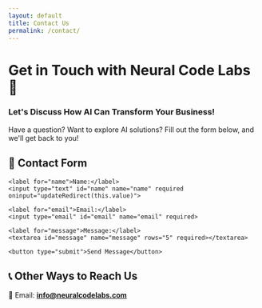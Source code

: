 ```yaml
---
layout: default
title: Contact Us
permalink: /contact/
---
```


# Get in Touch with Neural Code Labs 🚀  
### **Let's Discuss How AI Can Transform Your Business!**  

Have a question? Want to explore AI solutions? Fill out the form below, and we'll get back to you!

## **📩 Contact Form**
<form action="https://formsubmit.co/info@neuralcodelabs.com" method="POST">
    <input type="hidden" name="_next" value="https://neuralcodelabs.com/thank-you/?name=">
    <input type="hidden" name="_subject" value="Thank you for contacting Neural Code Labs!">
    <input type="hidden" name="_autoresponse" value="
<!DOCTYPE html>
<html>
<head>
    <meta charset='UTF-8'>
    <style>
        body { font-family: Arial, sans-serif; color: #333; }
        .email-container { max-width: 600px; margin: auto; padding: 20px; text-align: center; }
        .email-container img { max-width: 150px; margin-bottom: 10px; }
        .cta-button { background-color: #003366; color: white; padding: 10px 20px; text-decoration: none; border-radius: 5px; display: inline-block; margin-top: 15px; }
        .cta-button:hover { background-color: #002244; }
        .footer { margin-top: 20px; font-size: 12px; color: #777; }
    </style>
</head>
<body>
    <div class='email-container'>
        <img src='https://neuralcodelabs.com/assets/logo.svg' alt='Neural Code Labs Logo'>
        <h2>Thank You for Reaching Out!</h2>
        <p>Hi [Name],</p>
        <p>We’ve received your message and will get back to you as soon as possible.</p>
        
        <h3>Why Choose Neural Code Labs?</h3>
        <ul style='list-style:none; padding: 0;'>
            <li>✅ AI Consulting & Automation Experts</li>
            <li>✅ Tailored AI Solutions for Your Business</li>
            <li>✅ Cutting-Edge AI Technology to Drive Growth</li>
        </ul>

        <p>We’re excited to help you explore <strong>how AI can transform your business</strong>.  
        If you have any urgent questions, feel free to reach out directly at  
        <a href='mailto:contact@neuralcodelabs.com'>contact@neuralcodelabs.com</a>.</p>

        <a href='https://neuralcodelabs.com' class='cta-button'>Visit Our Website</a>
        <a href='https://www.linkedin.com/company/neuralcodelabs' class='cta-button'>Follow Us on LinkedIn</a>

        <p class='footer'>© 2024 Neural Code Labs | AI Consulting |  
        <a href='https://neuralcodelabs.com'>neuralcodelabs.com</a></p>
    </div>
</body>
</html>
">

    <label for="name">Name:</label>
    <input type="text" id="name" name="name" required oninput="updateRedirect(this.value)">

    <label for="email">Email:</label>
    <input type="email" id="email" name="email" required>

    <label for="message">Message:</label>
    <textarea id="message" name="message" rows="5" required></textarea>

    <button type="submit">Send Message</button>
</form>


## **📞 Other Ways to Reach Us**
📧 Email: **info@neuralcodelabs.com** 
